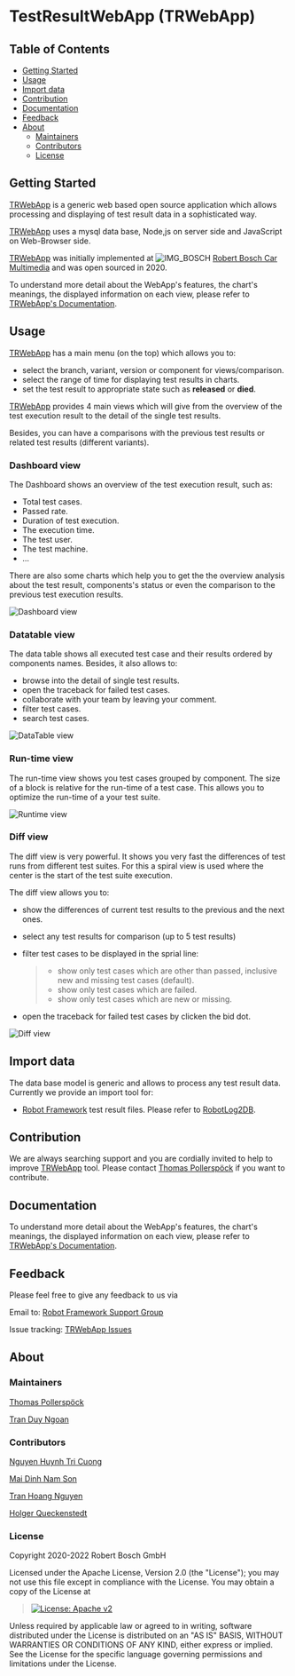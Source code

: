# TestResultWebApp (TRWebApp)

## Table of Contents

-   [Getting Started](#getting-started)
-   [Usage](#usage)
-   [Import data](#import-data)
-   [Contribution](#contribution)
-   [Documentation](#documentation)
-   [Feedback](#feedback)
-   [About](#about)
    -   [Maintainers](#maintainers)
    -   [Contributors](#contributors)
    -   [License](#license)

## Getting Started

[TRWebApp](https://github.com/test-fullautomation/testresultwebapp) is a
generic web based open source application which allows processing and
displaying of test result data in a sophisticated way.

[TRWebApp](https://github.com/test-fullautomation/testresultwebapp) uses
a mysql data base, Node,js on server side and JavaScript on Web-Browser
side.

[TRWebApp](https://github.com/test-fullautomation/testresultwebapp) was
initially implemented at
![IMG_BOSCH](packagedoc/additional_docs/pictures/Bosch-Logo-small.png)
[Robert Bosch Car
Multimedia](https://www.bosch.de/unser-unternehmen/bosch-in-deutschland/hildesheim)
and was open sourced in 2020.

To understand more detail about the WebApp\'s features, the chart\'s
meanings, the displayed information on each view, please refer to
[TRWebApp's
Documentation](https://github.com/test-fullautomation/testresultwebapp/blob/develop/TestResultWebApp/TestResultWebApp.pdf).

## Usage

[TRWebApp](https://github.com/test-fullautomation/testresultwebapp) has
a main menu (on the top) which allows you to:

-   select the branch, variant, version or component for
    views/comparison.
-   select the range of time for displaying test results in charts.
-   set the test result to appropriate state such as **released** or
    **died**.

[TRWebApp](https://github.com/test-fullautomation/testresultwebapp)
provides 4 main views which will give from the overview of the test
execution result to the detail of the single test results.

Besides, you can have a comparisons with the previous test results or
related test results (different variants).

### Dashboard view

The Dashboard shows an overview of the test execution result, such as:

-   Total test cases.
-   Passed rate.
-   Duration of test execution.
-   The execution time.
-   The test user.
-   The test machine.
-   \...

There are also some charts which help you to get the the overview
analysis about the test result, components\'s status or even the
comparison to the previous test execution results.

![Dashboard view](packagedoc/additional_docs/pictures/Dashboard.png)

### Datatable view

The data table shows all executed test case and their results ordered by
components names. Besides, it also allows to:

-   browse into the detail of single test results.
-   open the traceback for failed test cases.
-   collaborate with your team by leaving your comment.
-   filter test cases.
-   search test cases.

![DataTable view](packagedoc/additional_docs/pictures/DataTable.png)

### Run-time view

The run-time view shows you test cases grouped by component. The size of
a block is relative for the run-time of a test case. This allows you to
optimize the run-time of a your test suite.

![Runtime view](packagedoc/additional_docs/pictures/Runtime.png)

### Diff view

The diff view is very powerful. It shows you very fast the differences
of test runs from different test suites. For this a spiral view is used
where the center is the start of the test suite execution.

The diff view allows you to:

-   show the differences of current test results to the previous and the
    next ones.

-   select any test results for comparison (up to 5 test results)

-   filter test cases to be displayed in the sprial line:

    > -   show only test cases which are other than passed, inclusive
    >     new and missing test cases (default).
    > -   show only test cases which are failed.
    > -   show only test cases which are new or missing.

-   open the traceback for failed test cases by clicken the bid dot.

![Diff view](packagedoc/additional_docs/pictures/DiffView.png)

## Import data

The data base model is generic and allows to process any test result
data. Currently we provide an import tool for:

-   [Robot Framework](http://robotframework.org) test result files.
    Please refer to
    [RobotLog2DB](https://github.com/test-fullautomation/robotframework-robotlog2db).

## Contribution

We are always searching support and you are cordially invited to help to
improve
[TRWebApp](https://github.com/test-fullautomation/testresultwebapp)
tool. Please contact [Thomas
Pollerspöck](mailto:Thomas.Pollerspoeck@de.bosch.com) if you want to
contribute.

## Documentation

To understand more detail about the WebApp\'s features, the chart\'s
meanings, the displayed information on each view, please refer to
[TRWebApp's
Documentation](https://github.com/test-fullautomation/testresultwebapp/blob/develop/TestResultWebApp/TestResultWebApp.pdf).

## Feedback

Please feel free to give any feedback to us via

Email to: [Robot Framework Support
Group](mailto:hi_cm-ci1_robotframeworksupportgroup@bcn.bosch.com)

Issue tracking: [TRWebApp
Issues](https://github.com/test-fullautomation/testresultwebapp/issues)

## About

### Maintainers

[Thomas Pollerspöck](mailto:Thomas.Pollerspoeck@de.bosch.com)

[Tran Duy Ngoan](mailto:Ngoan.TranDuy@vn.bosch.com)

### Contributors

[Nguyen Huynh Tri Cuong](mailto:Cuong.NguyenHuynhTri@vn.bosch.com)

[Mai Dinh Nam Son](mailto:Son.MaiDinhNam@vn.bosch.com)

[Tran Hoang Nguyen](mailto:Nguyen.TranHoang@vn.bosch.com)

[Holger Queckenstedt](mailto:Holger.Queckenstedt@de.bosch.com)

### License

Copyright 2020-2022 Robert Bosch GmbH

Licensed under the Apache License, Version 2.0 (the \"License\"); you
may not use this file except in compliance with the License. You may
obtain a copy of the License at

> [![License: Apache
> v2](https://img.shields.io/pypi/l/robotframework.svg)](http://www.apache.org/licenses/LICENSE-2.0.html)

Unless required by applicable law or agreed to in writing, software
distributed under the License is distributed on an \"AS IS\" BASIS,
WITHOUT WARRANTIES OR CONDITIONS OF ANY KIND, either express or implied.
See the License for the specific language governing permissions and
limitations under the License.
